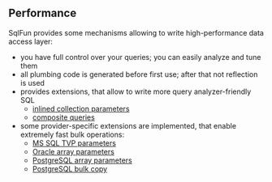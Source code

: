 ## Performance

SqlFun provides some mechanisms allowing to write high-performance data access layer:
* you have full control over your queries; you can easily analyze and tune them
* all plumbing code is generated before first use; after that not reflection is used
* provides extensions, that allow to write more query analyzer-friendly SQL
  * [inlined collection parameters](Non-standard-parameter-conversions#inlining-parameter-values)
  * [composite queries](Composite-queries)
* some provider-specific extensions are implemented, that enable extremely fast bulk operations:
  * [MS SQL TVP parameters](Non-standard-parameter-conversions#tvp-parameters)
  * [Oracle array parameters](Oracle-array-parameters)
  * [PostgreSQL array parameters](PostgreSQL-array-parameters)
  * [PostgreSQL bulk copy](PostgreSQL-Bulk-Copy)
